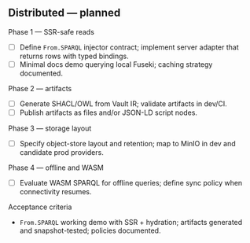## Distributed — planned

Phase 1 — SSR-safe reads
- [ ] Define `From.SPARQL` injector contract; implement server adapter that returns rows with typed bindings.
- [ ] Minimal docs demo querying local Fuseki; caching strategy documented.

Phase 2 — artifacts
- [ ] Generate SHACL/OWL from Vault IR; validate artifacts in dev/CI.
- [ ] Publish artifacts as files and/or JSON-LD script nodes.

Phase 3 — storage layout
- [ ] Specify object-store layout and retention; map to MinIO in dev and candidate prod providers.

Phase 4 — offline and WASM
- [ ] Evaluate WASM SPARQL for offline queries; define sync policy when connectivity resumes.

Acceptance criteria
- `From.SPARQL` working demo with SSR + hydration; artifacts generated and snapshot-tested; policies documented.
